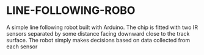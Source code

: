 # LINE-FOLLOWING-ROBO
A simple line following robot built with Arduino. The chip is fitted with two IR sensors separated by some distance facing downward close to the track surface. The robot simply makes decisions based on data collected from each sensor
